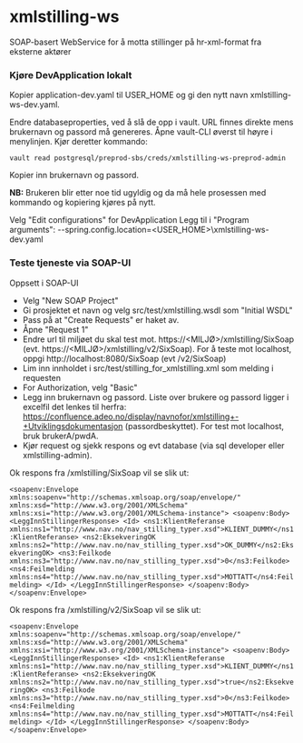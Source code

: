 # xmlstilling-ws
SOAP-basert WebService for å motta stillinger på hr-xml-format fra eksterne aktører 

### Kjøre DevApplication lokalt
Kopier application-dev.yaml til USER_HOME og gi den nytt navn xmlstilling-ws-dev.yaml.

Endre databaseproperties, ved å slå de opp i vault. URL finnes direkte mens brukernavn
og passord må genereres. Åpne vault-CLI øverst til høyre i menylinjen. Kjør deretter
kommando:

`vault read postgresql/preprod-sbs/creds/xmlstilling-ws-preprod-admin`

Kopier inn brukernavn og passord.

**NB:** Brukeren blir etter noe tid ugyldig og da må hele prosessen med kommando og kopiering
kjøres på nytt.

Velg "Edit configurations" for DevApplication
Legg til i "Program arguments": --spring.config.location=<USER_HOME>\xmlstilling-ws-dev.yaml

### Teste tjeneste via SOAP-UI
Oppsett i SOAP-UI
* Velg "New SOAP Project"
* Gi prosjektet et navn og velg src/test/xmlstilling.wsdl som "Initial WSDL"
* Pass på at "Create Requests" er haket av.
* Åpne "Request 1"
* Endre url til miljøet du skal test mot. https://<MILJØ>/xmlstilling/SixSoap (evt. https://<MILJØ>/xmlstilling/v2/SixSoap). For å teste mot localhost, oppgi http://localhost:8080/SixSoap (evt /v2/SixSoap)
* Lim inn innholdet i src/test/stilling_for_xmlstilling.xml som melding i requesten
* For Authorization, velg "Basic"
* Legg inn brukernavn og passord. Liste over brukere og passord ligger i excelfil det lenkes til herfra: https://confluence.adeo.no/display/navnofor/xmlstilling+-+Utviklingsdokumentasjon (passordbeskyttet). For test mot localhost, bruk brukerA/pwdA.
* Kjør request og sjekk respons og evt database (via sql developer eller xmlstilling-admin).


Ok respons fra /xmlstilling/SixSoap vil se slik ut:

`<soapenv:Envelope xmlns:soapenv="http://schemas.xmlsoap.org/soap/envelope/" xmlns:xsd="http://www.w3.org/2001/XMLSchema" xmlns:xsi="http://www.w3.org/2001/XMLSchema-instance">
   <soapenv:Body>
      <LeggInnStillingerResponse>
         <Id>
            <ns1:KlientReferanse xmlns:ns1="http://www.nav.no/nav_stilling_typer.xsd">KLIENT_DUMMY</ns1:KlientReferanse>
            <ns2:EksekveringOK xmlns:ns2="http://www.nav.no/nav_stilling_typer.xsd">OK_DUMMY</ns2:EksekveringOK>
            <ns3:Feilkode xmlns:ns3="http://www.nav.no/nav_stilling_typer.xsd">0</ns3:Feilkode>
            <ns4:Feilmelding xmlns:ns4="http://www.nav.no/nav_stilling_typer.xsd">MOTTATT</ns4:Feilmelding>
         </Id>
      </LeggInnStillingerResponse>
   </soapenv:Body>
</soapenv:Envelope>`

Ok respons fra /xmlstilling/v2/SixSoap vil se slik ut:

`<soapenv:Envelope xmlns:soapenv="http://schemas.xmlsoap.org/soap/envelope/" xmlns:xsd="http://www.w3.org/2001/XMLSchema" xmlns:xsi="http://www.w3.org/2001/XMLSchema-instance">
   <soapenv:Body>
      <LeggInnStillingerResponse>
         <Id>
            <ns1:KlientReferanse xmlns:ns1="http://www.nav.no/nav_stilling_typer.xsd">KLIENT_DUMMY</ns1:KlientReferanse>
            <ns2:EksekveringOK xmlns:ns2="http://www.nav.no/nav_stilling_typer.xsd">true</ns2:EksekveringOK>
            <ns3:Feilkode xmlns:ns3="http://www.nav.no/nav_stilling_typer.xsd">0</ns3:Feilkode>
            <ns4:Feilmelding xmlns:ns4="http://www.nav.no/nav_stilling_typer.xsd">MOTTATT</ns4:Feilmelding>
         </Id>
      </LeggInnStillingerResponse>
   </soapenv:Body>
</soapenv:Envelope>`